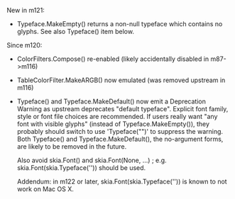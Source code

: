 New in m121:

* Typeface.MakeEmpty() returns a non-null typeface which contains no glyphs. See also Typeface()
  item below.

Since m120:

* ColorFilters.Compose() re-enabled (likely accidentally disabled in m87->m116)

* TableColorFilter.MakeARGB() now emulated (was removed upstream in m116)

* Typeface() and Typeface.MakeDefault() now emit a Deprecation Warning as upstream deprecates
  "default typeface". Explicit font family, style or font file choices are recommended. If users
  really want "any font with visible glyphs" (instead of Typeface.MakeEmpty()), they probably
  should switch to use 'Typeface("")' to suppress the warning. Both Typeface() and
  Typeface.MakeDefault(), the no-argument forms, are likely to be removed in the future.

  Also avoid skia.Font() and skia.Font(None, ...) ; e.g. skia.Font(skia.Typeface('')) should be used.

  Addendum: in m122 or later, skia.Font(skia.Typeface('')) is known to not work on Mac OS X.
